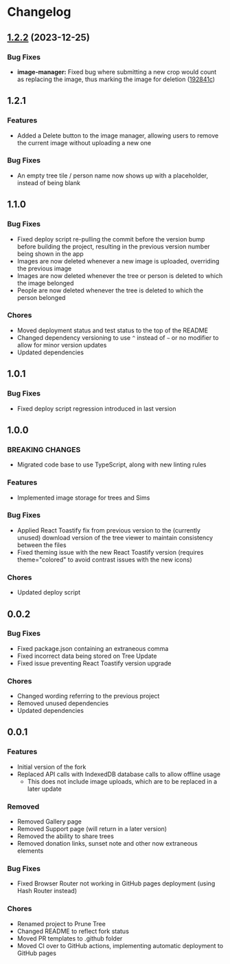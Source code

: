 # Changelog

## [1.2.2](https://github.com/TrueKuehli/PruneTree/compare/v1.2.1...v1.2.2) (2023-12-25)


### Bug Fixes

* **image-manager:** Fixed bug where submitting a new crop would count as replacing the image, thus marking the image for deletion ([192841c](https://github.com/TrueKuehli/PruneTree/commit/192841cb094bf772c65d8625392c4629a9f60c09))

## 1.2.1


### Features

* Added a Delete button to the image manager, allowing users to remove the current image without uploading a new one

### Bug Fixes

* An empty tree tile / person name now shows up with a placeholder, instead of being blank


## 1.1.0


### Bug Fixes

* Fixed deploy script re-pulling the commit before the version bump before building the project, resulting in the
previous version number being shown in the app
* Images are now deleted whenever a new image is uploaded, overriding the previous image
* Images are now deleted whenever the tree or person is deleted to which the image belonged
* People are now deleted whenever the tree is deleted to which the person belonged

### Chores

* Moved deployment status and test status to the top of the README
* Changed dependency versioning to use `^` instead of `~` or no modifier to allow for minor version updates
* Updated dependencies

## 1.0.1


### Bug Fixes

* Fixed deploy script regression introduced in last version

## 1.0.0


### BREAKING CHANGES

* Migrated code base to use TypeScript, along with new linting rules

### Features

* Implemented image storage for trees and Sims

### Bug Fixes

* Applied React Toastify fix from previous version to the (currently unused) download version of the tree viewer 
to maintain consistency between the files
* Fixed theming issue with the new React Toastify version (requires theme="colored" to avoid contrast issues with
the new icons)

### Chores

* Updated deploy script

## 0.0.2


### Bug Fixes
* Fixed package.json containing an extraneous comma
* Fixed incorrect data being stored on Tree Update
* Fixed issue preventing React Toastify version upgrade

### Chores
* Changed wording referring to the previous project
* Removed unused dependencies
* Updated dependencies

## 0.0.1

### Features

* Initial version of the fork
* Replaced API calls with IndexedDB database calls to allow offline usage
  * This does not include image uploads, which are to be replaced in a later update

### Removed

* Removed Gallery page
* Removed Support page (will return in a later version)
* Removed the ability to share trees
* Removed donation links, sunset note and other now extraneous elements

### Bug Fixes

* Fixed Browser Router not working in GitHub pages deployment (using Hash Router instead)

### Chores

* Renamed project to Prune Tree
* Changed README to reflect fork status
* Moved PR templates to .github folder
* Moved CI over to GitHub actions, implementing automatic deployment to GitHub pages
